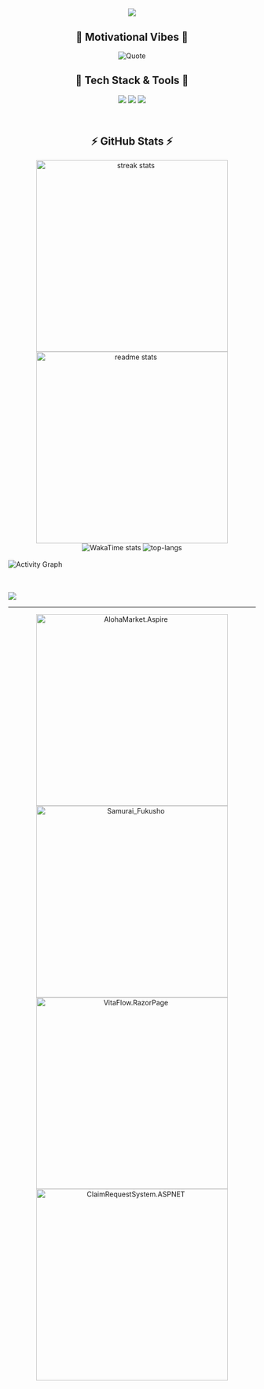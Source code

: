 <h1 align="center">
  <img src="https://readme-typing-svg.herokuapp.com?font=Comfortaa&weight=600&size=30&center=true&duration=3800&pause=&color=1DF72D&width=435&lines=%22Hello%2C+World!%22%F0%9F%91%8B;I'm+Duy+Khiem" />
</h1>

<!-- 💬🧠 Dynamic Quote Section -->
<h2 align="center">💬 Motivational Vibes 💬</h2>
<p align="center">
   <img src="https://quotes-github-readme.vercel.app/api?type=horizontal&theme=light" alt="Quote">
</p>

<!-- 🧰💻 Tech Stack Section -->
<h2 align="center"> 🚀 Tech Stack & Tools 🧰</h2>
<p align="center">
  <img src="https://skillicons.dev/icons?i=dotnet,supabase,postgres,redis,kafka&theme=light" />
  <img src="https://skillicons.dev/icons?i=c,cpp,cs,java,go,vscode,visualstudio,ts,react,redux,tailwind&theme=light" />
  <img src="https://skillicons.dev/icons?i=azure,gcp,docker,githubactions,arch,ubuntu,git,arduino,unity&theme=light" />
</p> 
<br>

<!-- 📊🔥 GitHub Stats and Streak Section -->
<h2 align="center">⚡ GitHub Stats ⚡</h2>
<div align="center">
  <img width=390 src="https://github-readme-streak-stats-salesp07.vercel.app/?user=the-khiem7&count_private=true&include_all_commits=true&theme=transparent&hide_border=true" alt="streak stats"/>
  <img width=390 src="https://thekhiem7-github-stats.vercel.app/api?username=the-khiem7&theme=transparent&hide_border=true&include_all_commits=true&count_private=true" alt="readme stats" />
</div>

<!-- 🗂️📈 Coding Activities & Most Used Language -->
<div align="center">
  <img src="https://github-readme-stats.vercel.app/api/wakatime?username=the_khiem7&hide=other,Image%20(svg),Microsoft%20Visual%20Studio%20Solution&custom_title=Coding%20Activity%20(Since%20mid-June%202025)&layout=compact&display_format=percent" alt="WakaTime stats"/>
  <img src="https://thekhiem7-github-stats.vercel.app/api/top-langs/?username=the-khiem7&theme=transparent&hide_border=true&include_all_commits=true&count_private=true&layout=compact" alt="top-langs"/>
</div>

<br>
<!-- 📉📅 Activity Graph -->
<div>
  <img src="https://github-readme-activity-graph.vercel.app/graph?username=the-khiem7&theme=minimal&hide_border=true"alt="Activity Graph"/>
</div>

<br>
<br>
<!-- 👀 Visitor -->
<p align="left"> 
  <img src="https://komarev.com/ghpvc/?username=the-khiem7&color=0069b4" /> 
</p>

---

<!-- 📌📂 Repo Pin -->
<div align="center">
    <a href="https://github.com/AlohaMarket/AlohaMarket.Aspire">
        <img width="390" src="https://thekhiem7-github-stats.vercel.app/api/pin/?username=the-khiem7&repo=AlohaMarket.Aspire" alt="AlohaMarket.Aspire" />
    </a>
    <a href="https://github.com/AnPhuoc2410/Samurai_Fukusho">
        <img width="390" src="https://thekhiem7-github-stats.vercel.app/api/pin/?username=AnPhuoc2410&repo=Samurai_Fukusho" alt="Samurai_Fukusho" />
    </a>
    <a href="https://github.com/the-khiem7/VitaFlow.RazorPage">
        <img width="390" src="https://thekhiem7-github-stats.vercel.app/api/pin/?username=the-khiem7&repo=VitaFlow.RazorPage" alt="VitaFlow.RazorPage" />
    </a>
    <a href="https://github.com/the-khiem7/ClaimRequestSystem.ASPNET">
        <img width="390" src="https://thekhiem7-github-stats.vercel.app/api/pin/?username=the-khiem7&repo=ClaimRequestSystem.ASPNET" alt="ClaimRequestSystem.ASPNET" />
    </a>
</div>
